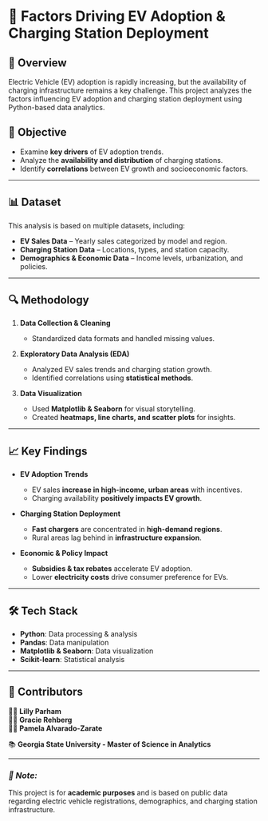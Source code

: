 # 🚗 Factors Driving EV Adoption & Charging Station Deployment

## 📌 Overview  
Electric Vehicle (EV) adoption is rapidly increasing, but the availability of charging infrastructure remains a key challenge. This project analyzes the factors influencing EV adoption and charging station deployment using Python-based data analytics.

## 🎯 Objective  
- Examine **key drivers** of EV adoption trends.  
- Analyze the **availability and distribution** of charging stations.  
- Identify **correlations** between EV growth and socioeconomic factors.  

---

## 📊 Dataset  
This analysis is based on multiple datasets, including:  
- **EV Sales Data** – Yearly sales categorized by model and region.  
- **Charging Station Data** – Locations, types, and station capacity.  
- **Demographics & Economic Data** – Income levels, urbanization, and policies.  

---

## 🔍 Methodology  

1. **Data Collection & Cleaning**  
   - Standardized data formats and handled missing values.  

2. **Exploratory Data Analysis (EDA)**  
   - Analyzed EV sales trends and charging station growth.  
   - Identified correlations using **statistical methods**.  

3. **Data Visualization**  
   - Used **Matplotlib & Seaborn** for visual storytelling.  
   - Created **heatmaps, line charts, and scatter plots** for insights.  

---

## 📈 Key Findings  

- **EV Adoption Trends**  
  - EV sales **increase in high-income, urban areas** with incentives.  
  - Charging availability **positively impacts EV growth**.  

- **Charging Station Deployment**  
  - **Fast chargers** are concentrated in **high-demand regions**.  
  - Rural areas lag behind in **infrastructure expansion**.  

- **Economic & Policy Impact**  
  - **Subsidies & tax rebates** accelerate EV adoption.  
  - Lower **electricity costs** drive consumer preference for EVs.  

---

## 🛠 Tech Stack  

- **Python**: Data processing & analysis  
- **Pandas**: Data manipulation  
- **Matplotlib & Seaborn**: Data visualization  
- **Scikit-learn**: Statistical analysis

---

## 🎯 Contributors  
👩‍💻 **Lilly Parham**  
👩‍💻 **Gracie Rehberg**  
👩‍💻 **Pamela Alvarado-Zarate** 

📚 **Georgia State University - Master of Science in Analytics**  

---
### *📌 Note:*  
This project is for **academic purposes** and is based on public data regarding electric vehicle registrations, demographics, and charging station infrastructure.
